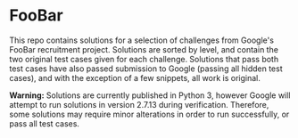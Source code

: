 # FooBar

This repo contains solutions for a selection of challenges from
Google's FooBar recruitment project. Solutions are sorted by level,
and contain the two original test cases given for each challenge.
Solutions that pass both test cases have also passed submission to
Google (passing all hidden test cases), and with the exception of a
few snippets, all work is original.

**Warning:** Solutions are currently published in Python 3, however
Google will attempt to run solutions in version 2.7.13 during
verification. Therefore, some solutions may require minor alterations
in order to run successfully, or pass all test cases.
